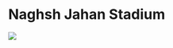 # Naghsh Jahan Stadium 


![](https://github.com/mohPYdev/RESGEN/blob/main/statics/add-item-naghsh.gif)
